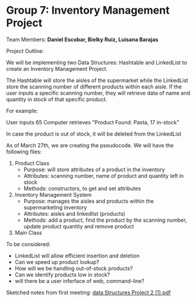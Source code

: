# Group 7: Inventory Management Project

Team Members: **Daniel Escobar, Bielky Ruiz, Luisana Barajas**

Project Outline: 

We will be implementing two Data Structures: Hashtable and LinkedList to create an Inventory Management Project.

The Hashtable will store the aisles of the supermarket while the LinkedList store the scanning number of different products within each aisle. If the user inputs a specific scanning number, they will retrieve data of name and quantity in stock of that specific product. 

For example:

User inputs 65
Computer retrieves "Product Found: Pasta, 17 in-stock" 

In case the product is out of stock, it will be deleted from the LinkedList

As of March 27th, we are creating the pseudocode. We will have the following files:

1. Product Class
    - Purpose: will store attributes of a product in the inventory
    - Attributes: scanning number, name of product and quantity left in stock
    - Methods: constructors, to get and set attributes
2. Inventory Management System 
    - Purpose: manages the aisles and products within the supermarketing inventory 
    - Attributes: aisles and linkedlist (products)
    - Methods: add a product, find the product by the scanning number, update product quantity and remove product 
4. Main Class



To be considered:
- LinkedList will allow efficient insertion and deletion
- Can we speed up product lookup? 
- How will we be handling out-of-stock products?
- Can we identify products low in stock? 
- will there be a user inferface of web, command-line? 

Sketched notes from first meeting: 
[data Structures Project 2 (1).pdf](https://github.com/Dr-Tamames-FIU/cop-3530-group-project-team-7/files/14775995/data.Structures.Project.2.1.pdf)

